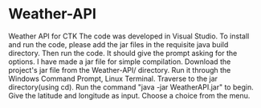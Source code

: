 # Weather-API
Weather API for CTK
The code was developed in Visual Studio. To install and run the code, please add the jar files in the requisite java build directory. Then run the code. It should give the prompt asking for the options. 
I have made a jar file for simple compilation.
Download the project's jar file from the Weather-API/ directory.
Run it through the Windows Command Prompt, Linux Terminal.
Traverse to the jar directory(using cd).
Run the command "java -jar WeatherAPI.jar" to begin.
Give the latitude and longitude as input.
Choose a choice from the menu. 
